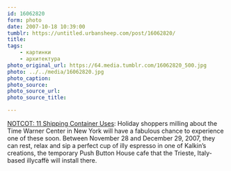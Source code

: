 ```yaml
---
id: 16062820
form: photo
date: 2007-10-18 10:39:00
tumblr: https://untitled.urbansheep.com/post/16062820/
title:
tags:
    - картинки
    - архитектура
photo_original_url: https://64.media.tumblr.com/16062820_500.jpg
photo: ../../media/16062820.jpg
photo_caption:
photo_source:
photo_source_url:
photo_source_title:

---
```


<p><a href="http://www.notcot.com/archives/2007/10/shipping_contai.php#more">NOTCOT: 11 Shipping Container Uses</a>: Holiday shoppers milling about the Time Warner Center in New York will have a fabulous chance to experience one of these soon. Between November 28 and December 29, 2007, they can rest, relax and sip a perfect cup of illy espresso in one of Kalkin’s creations, the temporary Push Button House cafe that the Trieste, Italy-based illycaffè will install there.</p>

